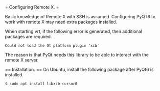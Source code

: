= Configuring Remote X. =

Basic knowledge of Remote X with SSH is assumed.  Configuring PyQT6 to
work with remote X may need extra packages installed.

When starting vrt, if the following error is generated, then additional packages are required.
```
Could not load the Qt platform plugin 'xcb'
```

The reason is that PyQt needs this library to be able to interact with
the remote X server.

== Installation. ==
On Ubuntu, install the following package after PyQt6 is installed.
```
$ sudo apt install libxcb-cursor0
```



